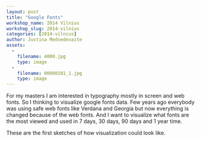 ```yaml
---
layout: post
title: "Google Fonts"
workshop_name: 2014 Vilnius
workshop_slug: 2014-vilnius
categories: [2014-vilnius]
author: Justina Medvedevaite
assets:
  -
    filename: 4000.jpg
    type: image
  -
    filename: 00000101_1.jpg
    type: image
---
```

For my masters I am interested in typography mostly in screen and web fonts. So I thinking to visualize google fonts data. Few years ago everybody was using safe web fonts like Verdana and Georgia but now everything is changed because of the web fonts. And I want to visualize what fonts are the most viewed and used in 7 days, 30 days, 90 days and 1 year time.

These are the first sketches of how visualization could look like.
